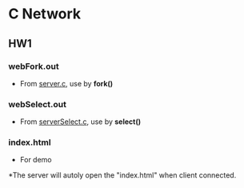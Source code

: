 # C Network

## HW1

### webFork.out

- From [server.c](https://github.com/john12458/C_Network/blob/master/hw1/server.c), use by **fork()**

### webSelect.out

- From [serverSelect.c](https://github.com/john12458/C_Network/blob/master/hw1/serverSelect.c), use by **select()**

### index.html

- For demo 

*The server will autoly open the "index.html" when client connected.


